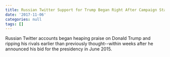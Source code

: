 ```yaml
---
title: Russian Twitter Support for Trump Began Right After Campaign Start
date: '2017-11-06'
categories: null
tags: []
---
```

Russian Twitter accounts began heaping praise on Donald Trump and ripping his rivals earlier than previously thought--within weeks after he announced his bid for the presidency in June 2015.